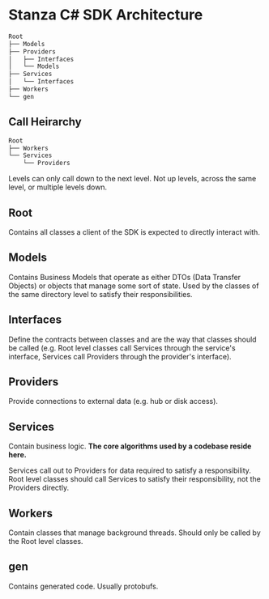 # Stanza C# SDK Architecture
```sh
Root
├── Models
├── Providers
│   ├── Interfaces
│   └── Models
├── Services
│   └── Interfaces
├── Workers
└── gen
```

## Call Heirarchy
```sh
Root
├── Workers
└── Services
    └── Providers
```
Levels can only call down to the next level. Not up levels, across the same level, or multiple levels down.

## Root
Contains all classes a client of the SDK is expected to directly interact with.

## Models
Contains Business Models that operate as either DTOs (Data Transfer Objects) or objects that manage some sort of state. Used by the classes of the same directory level to satisfy their responsibilities.

## Interfaces
Define the contracts between classes and are the way that classes should be called (e.g. Root level classes call Services through the service's interface, Services call Providers through the provider's interface).

## Providers
Provide connections to external data (e.g. hub or disk access).

## Services
Contain business logic. **The core algorithms used by a codebase reside here.**

Services call out to Providers for data required to satisfy a responsibility. Root level classes should call Services to satisfy their responsibility, not the Providers directly.

## Workers
Contain classes that manage background threads. Should only be called by the Root level classes.

## gen
Contains generated code. Usually protobufs.
